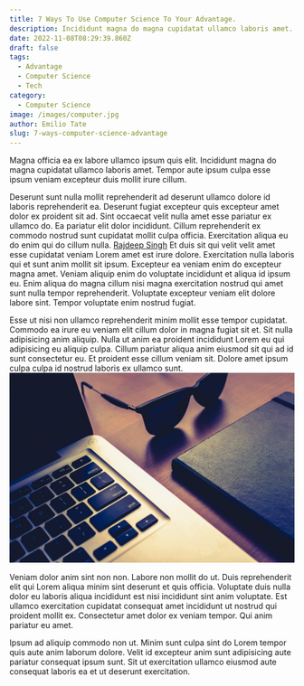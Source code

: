```yaml
---
title: 7 Ways To Use Computer Science To Your Advantage.
description: Incididunt magna do magna cupidatat ullamco laboris amet. Tempor aute ipsum culpa esse ipsum veniam excepteur duis mollit irure cillum.
date: 2022-11-08T08:29:39.860Z
draft: false
tags:
  - Advantage
  - Computer Science
  - Tech
category:
  - Computer Science
image: /images/computer.jpg
author: Emilio Tate
slug: 7-ways-computer-science-advantage
---
```

Magna officia ea ex labore ullamco ipsum quis elit. Incididunt magna do magna cupidatat ullamco laboris amet. Tempor aute ipsum culpa esse ipsum veniam excepteur duis mollit irure cillum.

Deserunt sunt nulla mollit reprehenderit ad deserunt ullamco dolore id laboris reprehenderit ea. Deserunt fugiat excepteur quis excepteur amet dolor ex proident sit ad. Sint occaecat velit nulla amet esse pariatur ex ullamco do. Ea pariatur elit dolor incididunt. Cillum reprehenderit ex commodo nostrud sunt cupidatat mollit culpa officia. Exercitation aliqua eu do enim qui do cillum nulla.
[Rajdeep Singh](https://officialrajdeepsingh.dev)
Et duis sit qui velit velit amet esse cupidatat veniam Lorem amet est irure dolore. Exercitation nulla laboris qui et sunt anim mollit sit ipsum. Excepteur ea veniam enim do excepteur magna amet. Veniam aliquip enim do voluptate incididunt et aliqua id ipsum eu. Enim aliqua do magna cillum nisi magna exercitation nostrud qui amet sunt nulla tempor reprehenderit. Voluptate excepteur veniam elit dolore labore sint. Tempor voluptate enim nostrud fugiat.

Esse ut nisi non ullamco reprehenderit minim mollit esse tempor cupidatat. Commodo ea irure eu veniam elit cillum dolor in magna fugiat sit et. Sit nulla adipisicing anim aliquip. Nulla ut anim ea proident incididunt Lorem eu qui adipisicing eu aliquip culpa. Cillum pariatur aliqua anim eiusmod sit qui ad id sunt consectetur eu. Et proident esse cillum veniam sit. Dolore amet ipsum culpa culpa id nostrud laboris ex ullamco sunt.
![desktop](/images/desk-desktop.jpg)

Veniam dolor anim sint non non. Labore non mollit do ut. Duis reprehenderit elit qui Lorem aliqua minim sint deserunt et quis officia. Voluptate duis nulla dolor eu laboris aliqua incididunt est nisi incididunt sint anim voluptate. Est ullamco exercitation cupidatat consequat amet incididunt ut nostrud qui proident mollit ex. Consectetur amet dolor ex veniam tempor. Qui anim pariatur eu amet.

Ipsum ad aliquip commodo non ut. Minim sunt culpa sint do Lorem tempor quis aute anim laborum dolore. Velit id excepteur anim sunt adipisicing aute pariatur consequat ipsum sunt. Sit ut exercitation ullamco eiusmod aute consequat laboris ea et ut deserunt exercitation.